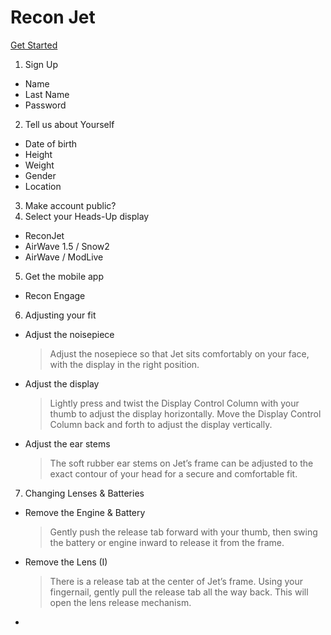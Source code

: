 # Recon Jet

[Get Started](https://reconinstruments.com/getstarted)

1. Sign Up
  - Name
  - Last Name
  - Password
2. Tell us about Yourself
  - Date of birth
  - Height
  - Weight
  - Gender
  - Location
3. Make account public?
4. Select your Heads-Up display
  - ReconJet
  - AirWave 1.5 / Snow2
  - AirWave / ModLive
5. Get the mobile app
  - Recon Engage
6. Adjusting your fit
  - Adjust the noisepiece
    > Adjust the nosepiece so that Jet sits comfortably on your face, with the display in the right position.
  - Adjust the display
    > Lightly press and twist the Display Control Column with your thumb to adjust the display horizontally. Move the Display Control Column back and forth to adjust the display vertically.
  - Adjust the ear stems
    > The soft rubber ear stems on Jet’s frame can be adjusted to the exact contour of your head for a secure and comfortable fit.
7. Changing Lenses & Batteries
  - Remove the Engine & Battery
    > Gently push the release tab forward with your thumb, then swing the battery or engine inward to release it from the frame.
  - Remove the Lens (I)
    > There is a release tab at the center of Jet’s frame. Using your fingernail, gently pull the release tab all the way back. This will open the lens release mechanism.
  - 